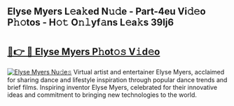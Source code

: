 ## Elyse Myers L𝚎a𝚔ed N𝚞𝚍e - Part-4eu Vi𝚍𝚎o P𝚑𝚘tos - H𝚘𝚝 O𝚗𝚕yf𝚊ns L𝚎a𝚔s 39Ij6

# <h2><a href="http://kf25sv.oniu.top/?m=Elyse+Myers">🔗👉 🔴 Elyse Myers P𝚑ot𝚘𝚜 V𝚒d𝚎o</a></h2>

[![Elyse Myers Nu𝚍e𝚜](https://i.imgur.com/0qMVB7G.gif)](http://kf25sv.oniu.top/?m=Elyse+Myers)
Virtual artist and entertainer Elyse Myers, acclaimed for sharing dance and lifestyle inspiration through popular dance trends and brief films. Inspiring inventor Elyse Myers, celebrated for their innovative ideas and commitment to bringing new technologies to the world.  
